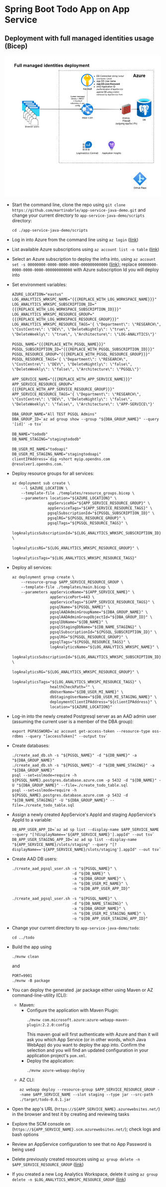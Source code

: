 # Spring Boot Todo App on App Service
## Deployment with full managed identities usage (Bicep)

![Architecture Diagram](../diagrams/demo-app-app-service-managed-identities.drawio.png)

* Start the command line, clone the repo using ```git clone https://github.com/martinabrle/app-service-java-demo.git``` and change your current directory to ```app-service-java-demo/scripts``` directory:
    ```
    cd ./app-service-java-demo/scripts
    ```
* Log in into Azure from the command line using ```az login``` ([link](https://docs.microsoft.com/en-us/cli/azure/authenticate-azure-cli))
* List available Azure subscriptions using ```az account list -o table``` ([link](https://docs.microsoft.com/en-us/cli/azure/account#az-account-list))
* Select an Azure subscription to deploy the infra into, using ```az account set -s 00000000-0000-0000-0000-000000000000```
  ([link](https://docs.microsoft.com/en-us/cli/azure/account#az-account-set)); replace ```00000000-0000-0000-0000-000000000000``` with Azure subscription Id you will deploy into
* Set environment variables:
    ```
    AZURE_LOCATION="eastus"
    LOG_ANALYTICS_WRKSPC_NAME="{{{REPLACE_WITH_LOG_WORKSPACE_NAME}}}"
    LOG_ANALYTICS_WRKSPC_SUBSCRIPTION_ID="{{{REPLACE_WITH_LOG_WORKSPACE_SUBSCRIPTION_ID}}}"
    LOG_ANALYTICS_WRKSPC_RESOURCE_GROUP="{{{REPLACE_WITH_LOG_WORKSPACE_RESOURCE_GROUP}}}"
    LOG_ANALYTICS_WRKSPC_RESOURCE_TAGS='{ \"Department\": \"RESEARCH\", \"CostCentre\": \"DEV\", \"DeleteNightly\": \"true\",  \"DeleteWeekly\": \"true\", \"Architecture\": \"LOG-ANALYTICS\"}'
    
    PGSQL_NAME="{{{REPLACE_WITH_PGSQL_NAME}}}"
    PGSQL_SUBSCRIPTION_ID="{{{REPLACE_WITH_PGSQL_SUBSCRIPTION_ID}}}"
    PGSQL_RESOURCE_GROUP="{{{REPLACE_WITH_PGSQL_RESOURCE_GROUP}}}"
    PGSQL_RESOURCE_TAGS='{ \"Department\": \"RESEARCH\", \"CostCentre\": \"DEV\", \"DeleteNightly\": \"false\",  \"DeleteWeekly\": \"false\", \"Architecture\": \"PGSQL\"}'

    APP_SERVICE_NAME="{{{REPLACE_WITH_APP_SERVICE_NAME}}}"
    APP_SERVICE_RESOURCE_GROUP="{{{REPLACE_WITH_APP_SERVICE_RESOURCE_GROUP}}}"
    APP_SERVICE_RESOURCE_TAGS='{ \"Department\": \"RESEARCH\", \"CostCentre\": \"DEV\", \"DeleteNightly\": \"false\",  \"DeleteWeekly\": \"false\", \"Architecture\": \"APP-SERVICE\"}'

    DBA_GROUP_NAME="All TEST PGSQL Admins"
    DBA_GROUP_ID=`az ad group show --group "${DBA_GROUP_NAME}" --query '[id]' -o tsv`

    DB_NAME="tododb"
    DB_NAME_STAGING="stagingtododb"

    DB_USER_MI_NAME="todoapi"
    DB_USER_MI_STAGING_NAME="stagingtodoapi"
    clientIPAddress=`dig +short myip.opendns.com @resolver1.opendns.com.`
    ```
* Deploy resource groups for all services:
    ```
    az deployment sub create \
        --l $AZURE_LOCATION \
        --template-file ./templates/resource_groups.bicep \
        --parameters location="${AZURE_LOCATION}" \
                    appServiceRG="${APP_SERVICE_RESOURCE_GROUP}" \
                    appServiceTags="${APP_SERVICE_RESOURCE_TAGS}" \
                    pgsqlSubscriptionId="${PGSQL_SUBSCRIPTION_ID}" \
                    pgsqlRG="${PGSQL_RESOURCE_GROUP}" \
                    pgsqlTags="${PGSQL_RESOURCE_TAGS}" \
                    logAnalyticsSubscriptionId="${LOG_ANALYTICS_WRKSPC_SUBSCRIPTION_ID}" \
                    logAnalyticsRG="${LOG_ANALYTICS_WRKSPC_RESOURCE_GROUP}" \
                    logAnalyticsTags="${LOG_ANALYTICS_WRKSPC_RESOURCE_TAGS}"
    ```
* Deploy all services:
    ```
    az deployment group create \
        --resource-group $APP_SERVICE_RESOURCE_GROUP \
        --template-file ./templates/main.bicep \
        --parameters appServiceName="${APP_SERVICE_NAME}" \
                     appServicePort=443 \
                     appServiceTags="${APP_SERVICE_RESOURCE_TAGS}" \
                     pgsqlName="${PGSQL_NAME}" \
                     pgsqlAADAdminGroupName="${DBA_GROUP_NAME}" \
                     pgsqlAADAdminGroupObjectId="${DBA_GROUP_ID}" \
                     pgsqlDbName="${DB_NAME}" \
                     pgsqlStagingDbName="${DB_NAME_STAGING}" \
                     pgsqlSubscriptionId="${PGSQL_SUBSCRIPTION_ID}" \
                     pgsqlRG="${PGSQL_RESOURCE_GROUP}" \
                     pgsqlTags="${PGSQL_RESOURCE_TAGS}" \
                     logAnalyticsName="${LOG_ANALYTICS_WRKSPC_NAME}" \
                     logAnalyticsSubscriptionId="${LOG_ANALYTICS_WRKSPC_SUBSCRIPTION_ID}" \
                     logAnalyticsRG="${LOG_ANALYTICS_WRKSPC_RESOURCE_GROUP}" \
                     logAnalyticsTags="${LOG_ANALYTICS_WRKSPC_RESOURCE_TAGS}" \
                     healthCheckPath="" \
                     dbUserName="${DB_USER_MI_NAME}" \
                     dbStagingUserName="${DB_USER_MI_STAGING_NAME}" \
                     deploymentClientIPAddress="${clientIPAddress}" \
                     location="${AZURE_LOCATION}"
    ```
* Log-in into the newly created Postgresql server as an AAD admin user (assuming the current user is a member of the DBA group):
    ```
    export PGPASSWORD=`az account get-access-token --resource-type oss-rdbms --query "[accessToken]" --output tsv`
    ```
* Create databases:
    ```
    ./create_aad_db.sh -s "${PGSQL_NAME}" -d "${DB_NAME}" -a "${DBA_GROUP_NAME}"
    ./create_aad_db.sh -s "${PGSQL_NAME}" -d "${DB_NAME_STAGING}" -a "${DBA_GROUP_NAME}"
    psql --set=sslmode=require -h ${PGSQL_NAME}.postgres.database.azure.com -p 5432 -d "${DB_NAME}" -U "${DBA_GROUP_NAME}" --file=./create_todo_table.sql
    psql --set=sslmode=require -h ${PGSQL_NAME}.postgres.database.azure.com -p 5432 -d "${DB_NAME_STAGING}" -U "${DBA_GROUP_NAME}" --file=./create_todo_table.sql
    ```
* Assign a newly created AppService's AppId and staging AppService's AppId to a variable:
    ```
    DB_APP_USER_APP_ID=`az ad sp list --display-name $APP_SERVICE_NAME --query "[?displayName=='${APP_SERVICE_NAME}'].appId" --out tsv`
    DB_APP_USER_STAGING_APP_ID=`az ad sp list --display-name "${APP_SERVICE_NAME}/slots/staging" --query "[?displayName=='${APP_SERVICE_NAME}/slots/staging'].appId" --out tsv`
    ```
* Create AAD DB users:
    ```
    ./create_aad_pgsql_user.sh -s "${PGSQL_NAME}" \
                               -d "${DB_NAME}" \
                               -a "${DBA_GROUP_NAME}" \
                               -n "${DB_USER_MI_NAME}" \
                               -o "${DB_APP_USER_APP_ID}"

    ./create_aad_pgsql_user.sh -s "${PGSQL_NAME}" \
                               -d "${DB_NAME_STAGING}" \
                               -a "${DBA_GROUP_NAME}" \
                               -n "${DB_USER_MI_STAGING_NAME}" \
                               -o "${DB_APP_USER_STAGING_APP_ID}"
    ```

* Change your current directory to ```app-service-java-demo/todo```:
    ```
    cd ../todo
    ```
* Build the app using
    ```
    ./mvnw clean
    ```
    and
    ```
    PORT=9901
    ./mvnw -B package
    ```
* You can deploy the generated .jar package either using Maven or AZ command-line-utility (CLI):
    * Maven:
        * Configure the application with Maven Plugin:
            ```
            ./mvnw com.microsoft.azure:azure-webapp-maven-plugin:2.2.0:config
            ```
            This maven goal will first authenticate with Azure and than it will ask you which App Service (or in other words, which Java WebApp) do you want to deploy the app into. Confirm the selection and you will find an updated configuration in your application project's ```pom.xml```.
        * Deploy the application:
             ```
             ./mvnw azure-webapp:deploy
             ```
    * AZ CLI:
        ``` 
        az webapp deploy --resource-group $APP_SERVICE_RESOURCE_GROUP --name $APP_SERVICE_NAME --slot staging --type jar --src-path ./target/todo-0.0.1.jar
        ```

* Open the app's URL (```https://${APP_SERVICE_NAME}.azurewebsites.net/```) in the browser and test it by creating and reviewing tasks
* Explore the SCM console on (```https://${APP_SERVICE_NAME}.scm.azurewebsites.net/```); check logs and bash options
* Review an AppService configuration to see that no App Password is being used
* Delete previously created resources using ```az group delete -n $APP_SERVICE_RESOURCE_GROUP``` ([link](https://docs.microsoft.com/en-us/cli/azure/group?view=azure-cli-latest#az-group-delete))
* If you created a new Log Analytics Workspace, delete it using  ```az group delete -n $LOG_ANALYTICS_WRKSPC_RESOURCE_GROUP``` ([link](https://docs.microsoft.com/en-us/cli/azure/group?view=azure-cli-latest#az-group-delete))
